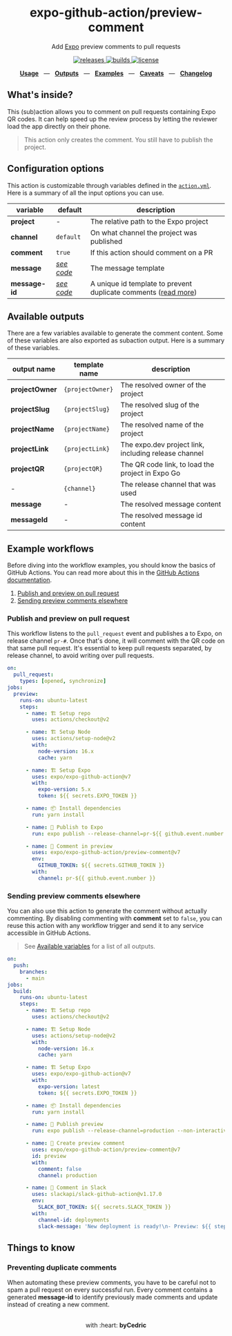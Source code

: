 <div align="center">
  <h1>expo-github-action/preview-comment</h1>
  <p>Add <a href="https://github.com/expo/expo">Expo</a> preview comments to pull requests</p>
  <p>
    <a href="https://github.com/expo/expo-github-action/releases">
      <img src="https://img.shields.io/github/v/release/expo/expo-github-action" alt="releases" />
    </a>
    <a href="https://github.com/expo/expo-github-action/actions">
      <img src="https://img.shields.io/github/workflow/status/expo/expo-github-action/test" alt="builds" />
    </a>
    <a href="https://github.com/expo/expo-github-action/blob/main/LICENSE.md">
      <img src="https://img.shields.io/github/license/expo/expo-github-action" alt="license" />
    </a>
  </p>
  <p align="center">
    <a href="#configuration-options"><b>Usage</b></a>
    &nbsp;&nbsp;&mdash;&nbsp;&nbsp;
    <a href="#available-outputs"><b>Outputs</b></a>
    &nbsp;&nbsp;&mdash;&nbsp;&nbsp;
    <a href="#example-workflows"><b>Examples</b></a>
    &nbsp;&nbsp;&mdash;&nbsp;&nbsp;
    <a href="#things-to-know"><b>Caveats</b></a>
    &nbsp;&nbsp;&mdash;&nbsp;&nbsp;
    <a href="https://github.com/expo/expo-github-action/blob/main/CHANGELOG.md"><b>Changelog</b></a>
  </p>
</div>

## What's inside?

This (sub)action allows you to comment on pull requests containing Expo QR codes.
It can help speed up the review process by letting the reviewer load the app directly on their phone.

> This action only creates the comment. You still have to publish the project.

## Configuration options

This action is customizable through variables defined in the [`action.yml`](action.yml).
Here is a summary of all the input options you can use.

| variable       | default                     | description                                                                                      |
| -------------- | --------------------------- | ------------------------------------------------------------------------------------------------ |
| **project**    | -                           | The relative path to the Expo project                                                            |
| **channel**    | `default`                   | On what channel the project was published                                                        |
| **comment**    | `true`                      | If this action should comment on a PR                                                            |
| **message**    | _[see code][code-defaults]_ | The message template                                                                             |
| **message-id** | _[see code][code-defaults]_ | A unique id template to prevent duplicate comments ([read more](#preventing-duplicate-comments)) |

## Available outputs

There are a few variables available to generate the comment content. 
Some of these variables are also exported as subaction output. 
Here is a summary of these variables.

| output name      | template name    | description                                          |
| ---------------- | ---------------- | ---------------------------------------------------- |
| **projectOwner** | `{projectOwner}` | The resolved owner of the project                    |
| **projectSlug**  | `{projectSlug}`  | The resolved slug of the project                     |
| **projectName**  | `{projectName}`  | The resolved name of the project                     |
| **projectLink**  | `{projectLink}`  | The expo.dev project link, including release channel |
| **projectQR**    | `{projectQR}`    | The QR code link, to load the project in Expo Go     |
| -                | `{channel}`      | The release channel that was used                    |
| **message**      | -                | The resolved message content                         |
| **messageId**    | -                | The resolved message id content                      |

## Example workflows

Before diving into the workflow examples, you should know the basics of GitHub Actions.
You can read more about this in the [GitHub Actions documentation][link-actions].

1. [Publish and preview on pull request](#publish-and-preview-on-pull-request)
2. [Sending preview comments elsewhere](#sending-preview-comments-elsewhere)

### Publish and preview on pull request

This workflow listens to the `pull_request` event and publishes a to Expo, on release channel `pr-#`.
Once that's done, it will comment with the QR code on that same pull request.
It's essential to keep pull requests separated, by release channel, to avoid writing over pull requests.

```yml
on:
  pull_request:
    types: [opened, synchronize]
jobs:
  preview:
    runs-on: ubuntu-latest
    steps:
      - name: 🏗 Setup repo
        uses: actions/checkout@v2

      - name: 🏗 Setup Node
        uses: actions/setup-node@v2
        with:
          node-version: 16.x
          cache: yarn

      - name: 🏗 Setup Expo
        uses: expo/expo-github-action@v7
        with:
          expo-version: 5.x
          token: ${{ secrets.EXPO_TOKEN }}

      - name: 📦 Install dependencies
        run: yarn install

      - name: 🚀 Publish to Expo
        run: expo publish --release-channel=pr-${{ github.event.number }} --non-interactive

      - name: 💬 Comment in preview
        uses: expo/expo-github-action/preview-comment@v7
        env:
          GITHUB_TOKEN: ${{ secrets.GITHUB_TOKEN }}
        with:
          channel: pr-${{ github.event.number }}
```

### Sending preview comments elsewhere

You can also use this action to generate the comment without actually commenting. 
By disabling commenting with **comment** set to `false`, you can reuse this action with any workflow trigger and send it to any service accessible in GitHub Actions.

> See [Available variables](#available-variables) for a list of all outputs.

```yml
on:
  push:
    branches:
      - main
jobs:
  build:
    runs-on: ubuntu-latest
    steps:
      - name: 🏗 Setup repo
        uses: actions/checkout@v2

      - name: 🏗 Setup Node
        uses: actions/setup-node@v2
        with:
          node-version: 16.x
          cache: yarn

      - name: 🏗 Setup Expo
        uses: expo/expo-github-action@v7
        with:
          expo-version: latest
          token: ${{ secrets.EXPO_TOKEN }}

      - name: 📦 Install dependencies
        run: yarn install

      - name: 🚀 Publish preview
        run: expo publish --release-channel=production --non-interactive

      - name: 👷 Create preview comment
        uses: expo/expo-github-action/preview-comment@v7
        id: preview
        with:
          comment: false
          channel: production

      - name: 💬 Comment in Slack
        uses: slackapi/slack-github-action@v1.17.0
        env:
          SLACK_BOT_TOKEN: ${{ secrets.SLACK_TOKEN }}
        with:
          channel-id: deployments
          slack-message: 'New deployment is ready!\n- Preview: ${{ steps.preview.outputs.projectQR }}'
```

## Things to know

### Preventing duplicate comments

When automating these preview comments, you have to be careful not to spam a pull request on every successful run. 
Every comment contains a generated **message-id** to identify previously made comments and update instead of creating a new comment.

<div align="center">
  <br />
  with :heart:&nbsp;<strong>byCedric</strong>
  <br />
</div>

[code-defaults]: ../src/actions/preview-comment.ts
[link-actions]: https://help.github.com/en/categories/automating-your-workflow-with-github-actions
